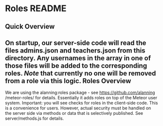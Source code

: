 Roles README
====================
Quick Overview
----------------------
On startup, our server-side code will read the files admins.json and
teachers.json from this directory.  Any usernames in the array in one of those
files will be added to the corresponding roles.
_Note_ that currently no one will be removed from a role via this logic.
Roles Overview
----------------------
We are using the alanning:roles package - see https://github.com/alanning
/meteor-roles/ for details. Essentially it adds roles on top of the Meteor
user system.
Important: you will see checks for roles in the client-side code. This is a
convenience for users. However, actual security must be handled on the server
side via methods or data that is selectively published. See server/methods.js
for details.
